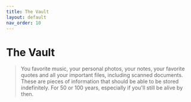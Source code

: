 ```yaml
---
title: The Vault
layout: default
nav_order: 10
---
```

# The Vault

> You favorite music, your personal photos, your notes, your favorite quotes and all your important files, including scanned documents. These are pieces of information that should be able to be stored indefinitely. For 50 or 100 years, especially if you'll still be alive by then.
